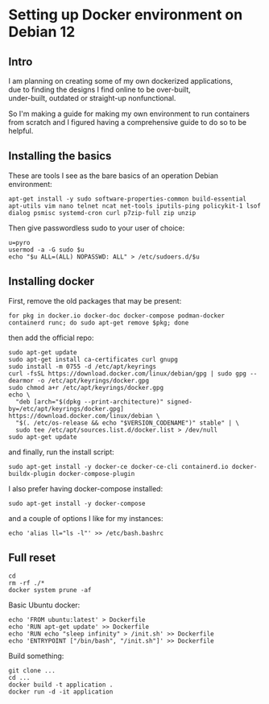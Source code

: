 # Setting up Docker environment on Debian 12
## Intro
I am planning on creating some of my own dockerized applications,  
due to finding the designs I find online to be over-built,  
under-built, outdated or straight-up nonfunctional.  

So I'm making a guide for making my own environment to run containers  
from scratch and I figured having a comprehensive guide to do so to be helpful.  

## Installing the basics
These are tools I see as the bare basics of an operation Debian environment:  
```
apt-get install -y sudo software-properties-common build-essential apt-utils vim nano telnet ncat net-tools iputils-ping policykit-1 lsof dialog psmisc systemd-cron curl p7zip-full zip unzip
```
Then give passwordless sudo to your user of choice:  
```
u=pyro
usermod -a -G sudo $u
echo "$u ALL=(ALL) NOPASSWD: ALL" > /etc/sudoers.d/$u
```
 ## Installing docker

First, remove the old packages that may be present:  
```  
for pkg in docker.io docker-doc docker-compose podman-docker containerd runc; do sudo apt-get remove $pkg; done
```  
then add the official repo:  
```  
sudo apt-get update
sudo apt-get install ca-certificates curl gnupg
sudo install -m 0755 -d /etc/apt/keyrings
curl -fsSL https://download.docker.com/linux/debian/gpg | sudo gpg --dearmor -o /etc/apt/keyrings/docker.gpg
sudo chmod a+r /etc/apt/keyrings/docker.gpg
echo \
  "deb [arch="$(dpkg --print-architecture)" signed-by=/etc/apt/keyrings/docker.gpg] https://download.docker.com/linux/debian \
  "$(. /etc/os-release && echo "$VERSION_CODENAME")" stable" | \
  sudo tee /etc/apt/sources.list.d/docker.list > /dev/null
sudo apt-get update
```  
and finally, run the install script:  
```  
sudo apt-get install -y docker-ce docker-ce-cli containerd.io docker-buildx-plugin docker-compose-plugin
```  
  
I also prefer having docker-compose installed:  
``` 
sudo apt-get install -y docker-compose
```  
and a couple of options I like for my instances:  
```
echo 'alias ll="ls -l"' >> /etc/bash.bashrc
```  

## Full reset
```  
cd 
rm -rf ./*
docker system prune -af
```  
Basic Ubuntu docker:  
```  
echo 'FROM ubuntu:latest' > Dockerfile
echo 'RUN apt-get update' >> Dockerfile
echo 'RUN echo "sleep infinity" > /init.sh' >> Dockerfile
echo 'ENTRYPOINT ["/bin/bash", "/init.sh"]' >> Dockerfile
``` 
Build something:  
```
git clone ...
cd ...
docker build -t application .
docker run -d -it application
```  

